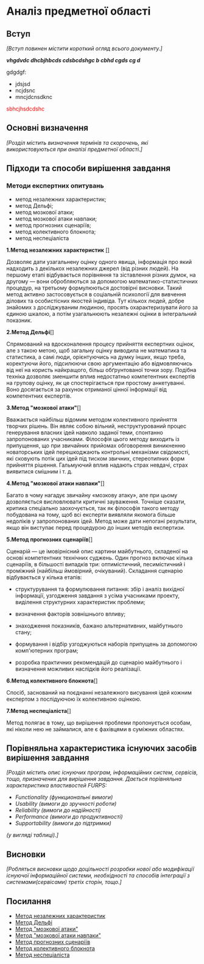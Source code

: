 # Аналіз предметної області

## Вступ

*[Вступ повинен містити короткий огляд всього документу.]*
 
 ***vhgdvdc dhcbjhbcds cdsbcdshgc b cbhd cgds cg d***

 gdgdgf:
 - jdsjsd
 - ncjdsnc
 - mncjdcnsdknc

<span style="color:red"> sbhcjhsdcdshc </span>

## Основні визначення

*[Розділ містить визначення термінів та скорочень, які використовуються при аналізі предметної області.]*

## Підходи та способи вирішення завдання

### Методи експертних опитувань 

- метод незалежних характеристик;
- метод Дельфі;
- метод мозкової атаки;
- метод мозкової атаки навпаки;
- метод прогнозних сценаріїв;
- метод колективного блокнота;
- метод неспеціаліста

**1.Метод незалежних характеристик** [[] ](#link1)

Дозволяє дати узагальнену оцінку одного явища, інформація про який надходить з декількох незалежних джерел (від різних людей). На першому етапі відбувається порівняння та зіставлення різних думок, на другому — вони обробляються за допомогою математико-статистичних процедур, на третьому формулюються достовірні висновки. Такий метод активно застосовується в соціальній психології для вивчення ділових та особистісних якостей індивіда. Тут кількох людей, добре знайомих з досліджуваним людиною, просять охарактеризувати його за єдиною шкалою, а потім узагальнюють незалежні оцінки в інтегральний показник.

**2.Метод Дельфі**[[] ](#link2)

Спрямований на вдосконалення процесу прийняття експертних оцінок, але з такою метою, щоб загальну оцінку виводила не математика та статистика, а самі люди, орієнтуючись на думку інших, якщо треба, коректуючи його, підсилюючи свою аргументацію або відмовляючись від неї на користь найкращого, більш обґрунтованої точки зору. Подібна техніка дозволяє зменшити вплив недостатньо компетентних експертів на групову оцінку, як це спостерігається при простому анкетуванні. Воно досягається за рахунок отриманої цінної інформації від компетентних експертів.

**3.Метод "мозкової атаки"**[[] ](#link3)

Вважається найбільш відомим методом колективного прийняття творчих рішень. Він являє собою вільний, неструктурований процес генерування власних ідей навколо заданої теми, спонтанно запропонованих учасниками. Філософія цього методу виходить із припущення, що при звичайних прийомах обговорення виникненню новаторських ідей перешкоджають контрольні механізми свідомості, які сковують потік цих ідей під тиском звичних, стереотипних форм прийняття рішення. Гальмуючий вплив надають страх невдачі, страх виявитися смішним і т. д.

**4.Метод "мозкової атаки навпаки"**[[] ](#link4)

Багато в чому нагадує звичайну «мозкову атаку», але при цьому дозволяється висловлювати критичні зауваження. Точніше сказати, критика спеціально заохочується, так як філософія такого методу побудована на тому, щоб всі експерти виявляли якомога більше недоліків у запропонованих ідей. Метод може дати непогані результати, якщо він виступає перед процедурою до інших методів експертизи.

**5.Метод прогнозних сценаріїв**[[] ](#link5)

Сценарій — це імовірнісний опис картини майбутнього, складеної на основі компетентних технічних суджень. Один прогноз включає кілька сценаріїв, в більшості випадків три: оптимістичний, песимістичний і проміжний (найбільш ймовірний, очікуваний). Складання сценарію відбувається у кілька етапів:

   - структурування та формулювання питання: збір і аналіз вихідної інформації, узгодження завдання з усіма учасниками проекту, виділення структурних характеристик проблеми;

   - визначення факторів зовнішнього впливу;

   - знаходження показників, бажано альтернативних, майбутнього стану;

   - формування і відбір узгоджуються наборів припущень за допомогою комп'ютерних програм;

   - розробка практичних рекомендацій до сценарію майбутнього і визначення можливих наслідків його реалізації.

**6.Метод колективного блокнота**[[] ](#link6)

Спосіб, заснований на поєднанні незалежного висування ідей кожним експертом з послідуючою їх колективною оцінкою.

**7.Метод неспеціаліста**[[] ](#link7)

Метод полягає в тому, що вирішення проблеми пропонується особам, які ніколи нею не займалися, але є фахівцями в суміжних областях.

## Порівняльна характеристика існуючих засобів вирішення завдання

*[Розділ містить опис існуючих програм, інформаційних систем, сервісів, тощо, призначених для вирішення 
завдання. Дається порівняльна характеристика властивостей FURPS:*
- *Functionality (функциональні вимоги)*
- *Usability (вимоги до зручності роботи)*
- *Reliability (вимоги до надійності)*
- *Performance (вимоги до продуктивності)*
- *Supportability (вимоги до підтримки)*

 *(у вигляді таблиці).]*

## Висновки

*[Робляться висновки щодо доцільності розробки нової або модифікації існуючої інформаційної системи, необхідності та способів інтеграції з системами(сервісами) третіх сторін, тощо.]*

## Посилання

-  <a name="link1" href="https://studfile.net/preview/5456986/page:6/">Метод незалежних характеристик</a>
-  <a name="link2" href="https://studfile.net/preview/5456986/page:6/">Метод Дельфі</a>
-  <a name="link3" href="https://studfile.net/preview/5456986/page:6/">Метод "мозкової атаки"</a>
-  <a name="link4" href="https://studfile.net/preview/5456986/page:6/">Метод "мозкової атаки навпаки"</a>
-  <a name="link5" href="https://studfile.net/preview/5456986/page:6/">Метод прогнозних сценаріїв</a>
-  <a name="link6" href="https://studfile.net/preview/5456986/page:6/">Метод колективного блокнота</a>
-  <a name="link7" href="https://studfile.net/preview/5456986/page:6/">Метод неспеціаліста</a>